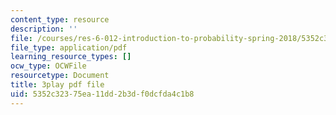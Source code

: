 ```yaml
---
content_type: resource
description: ''
file: /courses/res-6-012-introduction-to-probability-spring-2018/5352c32375ea11dd2b3df0dcfda4c1b8_BlO3xyeaZME.pdf
file_type: application/pdf
learning_resource_types: []
ocw_type: OCWFile
resourcetype: Document
title: 3play pdf file
uid: 5352c323-75ea-11dd-2b3d-f0dcfda4c1b8
---
```

